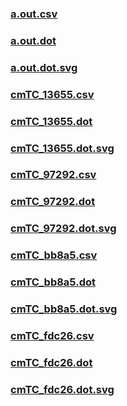 ### [a.out.csv](a.out.csv)
### [a.out.dot](a.out.dot)
### [a.out.dot.svg](a.out.dot.svg)
### [cmTC_13655.csv](cmTC_13655.csv)
### [cmTC_13655.dot](cmTC_13655.dot)
### [cmTC_13655.dot.svg](cmTC_13655.dot.svg)
### [cmTC_97292.csv](cmTC_97292.csv)
### [cmTC_97292.dot](cmTC_97292.dot)
### [cmTC_97292.dot.svg](cmTC_97292.dot.svg)
### [cmTC_bb8a5.csv](cmTC_bb8a5.csv)
### [cmTC_bb8a5.dot](cmTC_bb8a5.dot)
### [cmTC_bb8a5.dot.svg](cmTC_bb8a5.dot.svg)
### [cmTC_fdc26.csv](cmTC_fdc26.csv)
### [cmTC_fdc26.dot](cmTC_fdc26.dot)
### [cmTC_fdc26.dot.svg](cmTC_fdc26.dot.svg)

